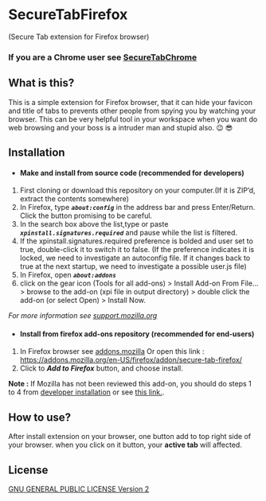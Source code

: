 # SecureTabFirefox
(Secure Tab extension for Firefox browser)

### If you are a **Chrome** user see [SecureTabChrome](https://github.com/arVahedi/SecureTabChrome)

## What is this?

This is a simple extension for Firefox browser, that it can hide your favicon and title of tabs to prevents other people from spying you by watching your browser. This can be very helpful tool in your workspace when you want do web browsing and your boss is a intruder man and stupid also. :wink: :sunglasses:

## Installation

- #### Make and install from source code (recommended for developers)

1. First cloning or download this repository on your computer.(If it is ZIP’d, extract the contents somewhere)
2. In Firefox, type **_`about:config`_** in the address bar and press Enter/Return. Click the button promising to be careful.
3. In the search box above the list,type or paste **_`xpinstall.signatures.required`_** and pause while the list is filtered.
4. If the xpinstall.signatures.required preference is bolded and user set to true, double-click it to switch it to false.
    (If the preference indicates it is locked, we need to investigate an autoconfig file. If it changes back to true at the next startup, we need to investigate a possible user.js file)
5. In Firefox, open **_`about:addons`_**
6. click on the gear icon (Tools for all add-ons) > Install Add-on From File... > browse to the add-on (xpi file in output       directory) > double click the add-on (or select Open) > Install Now.

_For more information see [support.mozilla.org](https://support.mozilla.org/en-US/questions/785686)_

- #### Install from firefox add-ons repository (recommended for end-users)

1. In Firefox browser see [addons.mozilla](https://addons.mozilla.org/en-US/firefox/addon/secure-tab-firefox/) Or open this link : https://addons.mozilla.org/en-US/firefox/addon/secure-tab-firefox/
2. Click to **_Add to Firefox_** button, and choose install.

**Note :** If Mozilla has not been reviewed this add-on, you should do steps 1 to 4 from [developer installation](https://github.com/arVahedi/SecureTabFirefox/blob/master/README.md#make-and-install-from-source-code-recommended-for-developers) or see [this link.](https://support.mozilla.org/en-US/questions/1078339).

## How to use?

After install extension on your browser, one button add to top right side of your browser. when you click on it button, your **active tab** will affected.

## License

[GNU GENERAL PUBLIC LICENSE Version 2](https://www.gnu.org/licenses/old-licenses/gpl-2.0.en.html)
